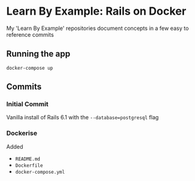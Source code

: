 # Learn By Example: Rails on Docker

My 'Learn By Example' repositories document concepts in a few easy to reference commits

## Running the app

```
docker-compose up
```

## Commits

### Initial Commit

Vanilla install of Rails 6.1 with the `--database=postgresql` flag

### Dockerise

Added
 - `README.md`
 - `Dockerfile`
 - `docker-compose.yml`

